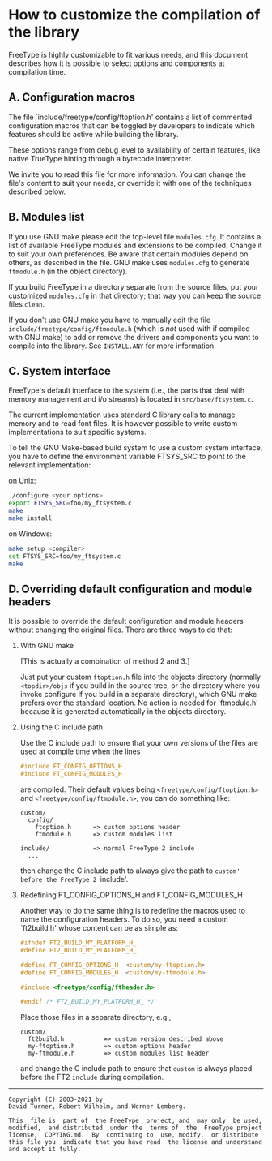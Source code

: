 # How to customize the compilation of the library

  FreeType  is highly  customizable  to fit  various  needs, and  this
  document  describes  how  it  is  possible  to  select  options  and
  components at compilation time.


## A. Configuration macros

The  file `include/freetype/config/ftoption.h'  contains a  list  of
commented configuration macros that can  be toggled by developers to
indicate which features should be active while building the library.

These  options range  from debug  level to  availability  of certain
features,   like  native   TrueType  hinting   through   a  bytecode
interpreter.

We  invite you  to read  this file  for more  information.   You can
change the  file's content to suit  your needs, or  override it with
one of the techniques described below.


## B. Modules list

If you  use GNU make  please edit the top-level  file `modules.cfg`.
It contains a  list of available FreeType modules  and extensions to
be compiled.  Change it to suit your own preferences.  Be aware that
certain modules  depend on  others, as described  in the  file.  GNU
make  uses `modules.cfg`  to  generate `ftmodule.h` (in the  object
directory).

If you build FreeType in a directory separate from the source files,
put your  customized `modules.cfg` in  that directory; that  way you
can keep the source files `clean`.

If  you don't  use  GNU make  you  have to  manually  edit the  file
`include/freetype/config/ftmodule.h` (which  is *not* used  with  if
compiled with GNU make) to add  or remove the drivers and components
you want  to compile into  the library.  See `INSTALL.ANY`  for more
information.


## C. System interface

FreeType's  default interface to  the system  (i.e., the  parts that
deal  with  memory  management   and  i/o  streams)  is  located  in
`src/base/ftsystem.c`.

The current  implementation uses standard C library  calls to manage
memory  and to read  font files.   It is  however possible  to write
custom implementations to suit specific systems.

To  tell the  GNU Make-based  build system  to use  a  custom system
interface, you have to  define the environment variable FTSYS_SRC to
point to the relevant implementation:

on Unix:

```bash
./configure <your options>
export FTSYS_SRC=foo/my_ftsystem.c
make
make install
```

on Windows:

```bash
make setup <compiler>
set FTSYS_SRC=foo/my_ftsystem.c
make
```

## D. Overriding default configuration and module headers

It  is possible  to override  the default  configuration  and module
headers without  changing the original files.  There  are three ways
to do that:

1. With GNU make

   [This is actually a combination of method 2 and 3.]

   Just put your custom `ftoption.h`  file into the objects directory
   (normally `<topdir>/objs` if you build  in the source tree, or the
   directory where  you invoke configure  if you build in  a separate
   directory), which GNU make prefers over the standard location.  No
   action  is  needed  for   `ftmodule.h'  because  it  is  generated
   automatically in the objects directory.

2. Using the C include path

   Use the  C include path  to ensure that  your own versions  of the
   files are used at compile time when the lines

   ```C
   #include FT_CONFIG_OPTIONS_H
   #include FT_CONFIG_MODULES_H
   ```

   are      compiled.       Their      default      values      being
   `<freetype/config/ftoption.h>` and `<freetype/config/ftmodule.h>`, you
   can do something like:

       custom/
         config/
           ftoption.h      => custom options header
           ftmodule.h      => custom modules list

       include/            => normal FreeType 2 include
         ...

   then change the C include path to always give the path to `custom'
   before the FreeType 2 `include'.

3. Redefining FT_CONFIG_OPTIONS_H and FT_CONFIG_MODULES_H

   Another way to do the same thing is to redefine the macros used to
   name  the configuration  headers.  To  do  so, you  need a  custom
   `ft2build.h' whose content can be as simple as:

   ```C
   #ifndef FT2_BUILD_MY_PLATFORM_H_
   #define FT2_BUILD_MY_PLATFORM_H_

   #define FT_CONFIG_OPTIONS_H  <custom/my-ftoption.h>
   #define FT_CONFIG_MODULES_H  <custom/my-ftmodule.h>

   #include <freetype/config/ftheader.h>

   #endif /* FT2_BUILD_MY_PLATFORM_H_ */
   ```

   Place those files in a separate directory, e.g.,

       custom/
         ft2build.h           => custom version described above
         my-ftoption.h        => custom options header
         my-ftmodule.h        => custom modules list header

   and change  the C include path  to ensure that  `custom` is always
   placed before the FT2 `include` during compilation.

---
```
Copyright (C) 2003-2021 by
David Turner, Robert Wilhelm, and Werner Lemberg.

This  file is  part of  the FreeType  project, and  may only  be used,
modified,  and distributed  under the  terms of  the  FreeType project
license,  COPYING.md.  By  continuing to  use, modify,  or distribute
this file you  indicate that you have read  the license and understand
and accept it fully.
```